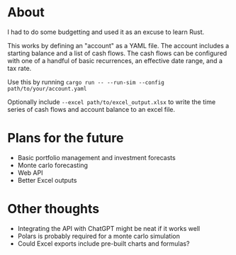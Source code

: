 # About

I had to do some budgetting and used it as an excuse to learn Rust.

This works by defining an "account" as a YAML file. The account includes a starting 
balance and a list of cash flows. The cash flows can be configured with one of a handful 
of basic recurrences, an effective date range, and a tax rate.

Use this by running `cargo run -- --run-sim --config path/to/your/account.yaml`

Optionally include `--excel path/to/excel_output.xlsx` to write the time series of cash flows and account 
balance to an excel file.

# Plans for the future
- Basic portfolio management and investment forecasts
- Monte carlo forecasting
- Web API
- Better Excel outputs

# Other thoughts
- Integrating the API with ChatGPT might be neat if it works well
- Polars is probably required for a monte carlo simulation
- Could Excel exports include pre-built charts and formulas?
